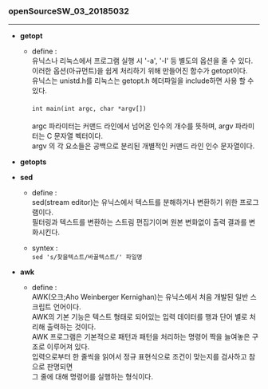 ### openSourceSW_03_20185032
--- 


- **getopt**
  - define :  \
    유닉스나 리눅스에서 프로그램 실행 시 '-a', '-l' 등 별도의 옵션을 줄 수 있다. \
    이러한 옵션(아규먼트)을 쉽게 처리하기 위해 만들어진 함수가 getopt이다. \
    유닉스는 unistd.h를 리눅스는 getopt.h 헤더파일을 include하면 사용 할 수 있다. \
    \
    `int main(int argc, char *argv[])` \
    \
    argc 파라미터는 커맨드 라인에서 넘어온 인수의 개수를 뜻하며, argv 파라미터는 C 문자열 벡터이다.  \
    argv 의 각 요소들은 공백으로 분리된 개별적인 커맨드 라인 인수 문자열이다.
  
- **getopts**




- **sed** 
  - define :  \
      sed(stream editor)는 유닉스에서 텍스트를 분해하거나 변환하기 위한 프로그램이다. \
      필터링과 텍스트를 변환하는 스트림 편집기이며 원본 변화없이 출력 결과를 변화시킨다.
      
  - syntex : \
      `sed 's/찾을텍스트/바꿀텍스트/' 파일명`
              
  
 

- **awk**
  - define : \
    AWK(오크;Aho Weinberger Kernighan)는 유닉스에서 처음 개발된 일반 스크립트 언어이다. \
    AWK의 기본 기능은 텍스트 형태로 되어있는 입력 데이터를 행과 단어 별로 처리해 출력하는 것이다. \
    AWK 프로그램은 기본적으로 패턴과 패턴을 처리하는 명령어 짝을 늘여놓은 구조로 이루어져 있다. \
    입력으로부터 한 줄씩을 읽어서 정규 표현식으로 조건이 맞는지를 검사하고 참으로 판명되면 \
    그 줄에 대해 명령어를 실행하는 형식이다.
